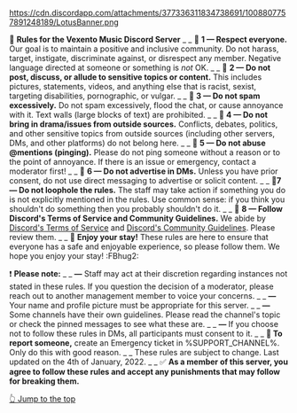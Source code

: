 https://cdn.discordapp.com/attachments/377336311834738691/1008807757891248189/LotusBanner.png

:large_blue_diamond:  __**Rules for the Vexento Music Discord Server**__
_ _
:small_blue_diamond: **1 — Respect everyone.**
Our goal is to maintain a positive and inclusive community. Do not harass, target, instigate, discriminate against, or disrespect any member. Negative language directed at someone or something is *not* OK.
_ _
:small_blue_diamond: **2 — Do not post, discuss, or allude to sensitive topics or content.**
This includes pictures, statements, videos, and anything else that is racist, sexist, targeting disabilities, pornographic, or vulgar. 
_ _
:small_blue_diamond: **3 — Do not spam excessively.**
Do not spam excessively, flood the chat, or cause annoyance with it. Text walls (large blocks of text) are prohibited.
_ _
:small_blue_diamond: **4 — Do not bring in drama/issues from outside sources.**
Conflicts, debates, politics, and other sensitive topics from outside sources (including other servers, DMs, and other platforms) do not belong here.
_ _
:small_blue_diamond: **5 — Do not abuse @mentions (pinging).**
Please do not ping someone without a reason or to the point of annoyance. If there is an issue or emergency, contact a moderator first!
_ _
:small_blue_diamond: **6 — Do not advertise in DMs.**
Unless you have prior consent, do not use direct messaging to advertise or solicit content.
_ _
:small_blue_diamond:**7 — Do not loophole the rules.**
The staff may take action if something you do is not explicitly mentioned in the rules. Use common sense: if you think you shouldn't do something then you probably shouldn't do it.
_ _
:small_blue_diamond: **8 — Follow Discord's Terms of Service and Community Guidelines.**
We abide by [Discord's Terms of Service](https://discord.com/terms) and [Discord's Community Guidelines](https://discord.com/guidelines). Please review them.
_ _
:small_orange_diamond: **Enjoy your stay!**
These rules are here to ensure that everyone has a safe and enjoyable experience, so please follow them. We hope you enjoy your stay! :FBhug2:

:exclamation: **Please note:**
_ _
**—** Staff may act at their discretion regarding instances not stated in these rules. If you question the decision of a moderator, please reach out to another management member to voice your concerns.
_ _
**—** Your name and profile picture must be appropriate for this server.
_ _
**—** Some channels have their own guidelines. Please read the channel's topic or check the pinned messages to see what these are.
_ _
**—** If you choose not to follow these rules in DMs, all participants must consent to it.
_ _
**:rotating_light:  To report someone,** create an Emergency ticket in %SUPPORT_CHANNEL%. Only do this with good reason.
_ _
These rules are subject to change. Last updated on the 4th of January, 2022.
_ _
:white_check_mark:  **As a member of this server, you agree to follow these rules and accept any punishments that may follow for breaking them.**

[👆 Jump to the top](%JUMP_TO_TOP%)